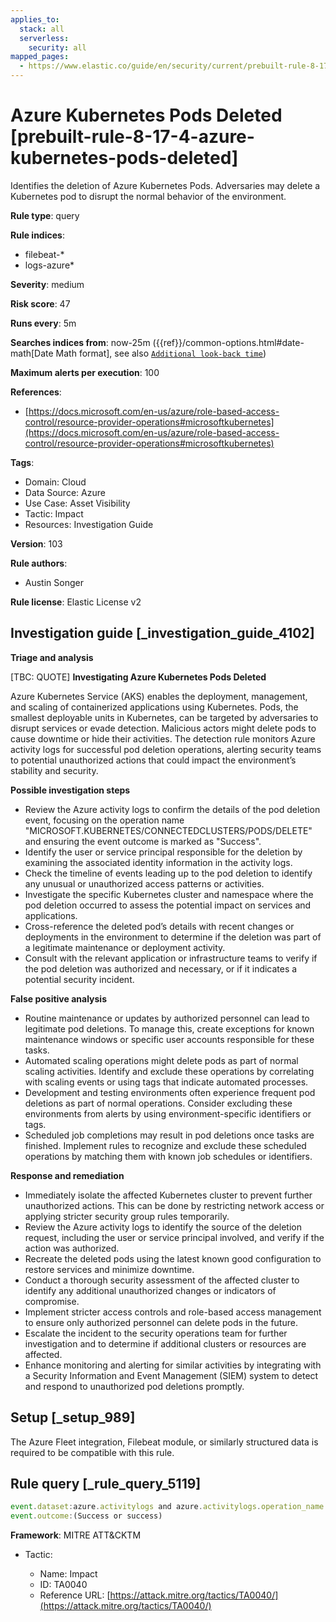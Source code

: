 ```yaml
---
applies_to:
  stack: all
  serverless:
    security: all
mapped_pages:
  - https://www.elastic.co/guide/en/security/current/prebuilt-rule-8-17-4-azure-kubernetes-pods-deleted.html
---
```


# Azure Kubernetes Pods Deleted [prebuilt-rule-8-17-4-azure-kubernetes-pods-deleted]

Identifies the deletion of Azure Kubernetes Pods. Adversaries may delete a Kubernetes pod to disrupt the normal behavior of the environment.

**Rule type**: query

**Rule indices**:

* filebeat-*
* logs-azure*

**Severity**: medium

**Risk score**: 47

**Runs every**: 5m

**Searches indices from**: now-25m ({{ref}}/common-options.html#date-math[Date Math format], see also [`Additional look-back time`](docs-content://solutions/security/detect-and-alert/create-detection-rule.md#rule-schedule))

**Maximum alerts per execution**: 100

**References**:

* [https://docs.microsoft.com/en-us/azure/role-based-access-control/resource-provider-operations#microsoftkubernetes](https://docs.microsoft.com/en-us/azure/role-based-access-control/resource-provider-operations#microsoftkubernetes)

**Tags**:

* Domain: Cloud
* Data Source: Azure
* Use Case: Asset Visibility
* Tactic: Impact
* Resources: Investigation Guide

**Version**: 103

**Rule authors**:

* Austin Songer

**Rule license**: Elastic License v2

## Investigation guide [_investigation_guide_4102]

**Triage and analysis**

[TBC: QUOTE]
**Investigating Azure Kubernetes Pods Deleted**

Azure Kubernetes Service (AKS) enables the deployment, management, and scaling of containerized applications using Kubernetes. Pods, the smallest deployable units in Kubernetes, can be targeted by adversaries to disrupt services or evade detection. Malicious actors might delete pods to cause downtime or hide their activities. The detection rule monitors Azure activity logs for successful pod deletion operations, alerting security teams to potential unauthorized actions that could impact the environment’s stability and security.

**Possible investigation steps**

* Review the Azure activity logs to confirm the details of the pod deletion event, focusing on the operation name "MICROSOFT.KUBERNETES/CONNECTEDCLUSTERS/PODS/DELETE" and ensuring the event outcome is marked as "Success".
* Identify the user or service principal responsible for the deletion by examining the associated identity information in the activity logs.
* Check the timeline of events leading up to the pod deletion to identify any unusual or unauthorized access patterns or activities.
* Investigate the specific Kubernetes cluster and namespace where the pod deletion occurred to assess the potential impact on services and applications.
* Cross-reference the deleted pod’s details with recent changes or deployments in the environment to determine if the deletion was part of a legitimate maintenance or deployment activity.
* Consult with the relevant application or infrastructure teams to verify if the pod deletion was authorized and necessary, or if it indicates a potential security incident.

**False positive analysis**

* Routine maintenance or updates by authorized personnel can lead to legitimate pod deletions. To manage this, create exceptions for known maintenance windows or specific user accounts responsible for these tasks.
* Automated scaling operations might delete pods as part of normal scaling activities. Identify and exclude these operations by correlating with scaling events or using tags that indicate automated processes.
* Development and testing environments often experience frequent pod deletions as part of normal operations. Consider excluding these environments from alerts by using environment-specific identifiers or tags.
* Scheduled job completions may result in pod deletions once tasks are finished. Implement rules to recognize and exclude these scheduled operations by matching them with known job schedules or identifiers.

**Response and remediation**

* Immediately isolate the affected Kubernetes cluster to prevent further unauthorized actions. This can be done by restricting network access or applying stricter security group rules temporarily.
* Review the Azure activity logs to identify the source of the deletion request, including the user or service principal involved, and verify if the action was authorized.
* Recreate the deleted pods using the latest known good configuration to restore services and minimize downtime.
* Conduct a thorough security assessment of the affected cluster to identify any additional unauthorized changes or indicators of compromise.
* Implement stricter access controls and role-based access management to ensure only authorized personnel can delete pods in the future.
* Escalate the incident to the security operations team for further investigation and to determine if additional clusters or resources are affected.
* Enhance monitoring and alerting for similar activities by integrating with a Security Information and Event Management (SIEM) system to detect and respond to unauthorized pod deletions promptly.


## Setup [_setup_989]

The Azure Fleet integration, Filebeat module, or similarly structured data is required to be compatible with this rule.


## Rule query [_rule_query_5119]

```js
event.dataset:azure.activitylogs and azure.activitylogs.operation_name:"MICROSOFT.KUBERNETES/CONNECTEDCLUSTERS/PODS/DELETE" and
event.outcome:(Success or success)
```

**Framework**: MITRE ATT&CKTM

* Tactic:

    * Name: Impact
    * ID: TA0040
    * Reference URL: [https://attack.mitre.org/tactics/TA0040/](https://attack.mitre.org/tactics/TA0040/)



